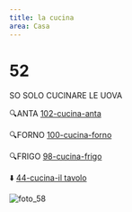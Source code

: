 ```yaml
---
title: la cucina
area: Casa
---
```

# 52
SO SOLO CUCINARE LE UOVA

🔍ANTA [102-cucina-anta](102-cucina-anta.md)

🔍FORNO [100-cucina-forno](100-cucina-forno.md)

🔍FRIGO [98-cucina-frigo](98-cucina-frigo.md)

⬇️ [44-cucina-il tavolo](44-cucina-il%20tavolo.md)

![foto_58](_assets/preview_color/foto_58.jpg)